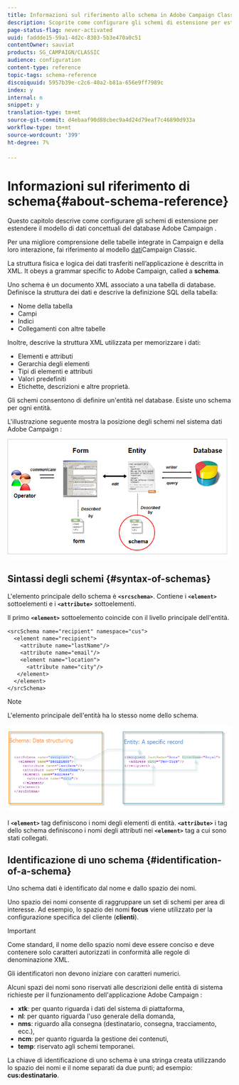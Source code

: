 ```yaml
---
title: Informazioni sul riferimento allo schema in Adobe Campaign Classic
description: Scoprite come configurare gli schemi di estensione per estendere il modello di dati concettuali del database Adobe Campaign Classic.
page-status-flag: never-activated
uuid: faddde15-59a1-4d2c-8303-5b3e470a0c51
contentOwner: sauviat
products: SG_CAMPAIGN/CLASSIC
audience: configuration
content-type: reference
topic-tags: schema-reference
discoiquuid: 5957b39e-c2c6-40a2-b81a-656e9ff7989c
index: y
internal: n
snippet: y
translation-type: tm+mt
source-git-commit: d4ebaaf90d88cbec9a4d24d79eaf7c46890d933a
workflow-type: tm+mt
source-wordcount: '399'
ht-degree: 7%

---
```



# Informazioni sul riferimento di schema{#about-schema-reference}

Questo capitolo descrive come configurare gli schemi di estensione per estendere il modello di dati concettuali del database Adobe Campaign .

Per una migliore comprensione delle tabelle integrate in Campaign e della loro interazione, fai riferimento al modello [dati](https://helpx.adobe.com/it/campaign/kb/acc-datamodel.html)Campaign Classic.

La struttura fisica e logica dei dati trasferiti nell’applicazione è descritta in XML. It obeys a grammar specific to Adobe Campaign, called a **schema**.

Uno schema è un documento XML associato a una tabella di database. Definisce la struttura dei dati e descrive la definizione SQL della tabella:

* Nome della tabella
* Campi
* Indici
* Collegamenti con altre tabelle

Inoltre, descrive la struttura XML utilizzata per memorizzare i dati:

* Elementi e attributi
* Gerarchia degli elementi
* Tipi di elementi e attributi
* Valori predefiniti
* Etichette, descrizioni e altre proprietà.

Gli schemi consentono di definire un&#39;entità nel database. Esiste uno schema per ogni entità.

L&#39;illustrazione seguente mostra la posizione degli schemi nel sistema dati Adobe Campaign :

![](assets/reference_schema_intro.png)

## Sintassi degli schemi {#syntax-of-schemas}

L&#39;elemento principale dello schema è **`<srcschema>`**. Contiene i **`<element>`** sottoelementi e i **`<attribute>`** sottoelementi.

Il primo **`<element>`** sottoelemento coincide con il livello principale dell&#39;entità.

```
<srcSchema name="recipient" namespace="cus">
  <element name="recipient">  
    <attribute name="lastName"/>
    <attribute name="email"/>
    <element name="location">
      <attribute name="city"/>
   </element>
  </element>
</srcSchema>
```

>[!NOTE]
>
>L&#39;elemento principale dell&#39;entità ha lo stesso nome dello schema.

![](assets/s_ncs_configuration_schema_and_entity.png)

I **`<element>`** tag definiscono i nomi degli elementi di entità. **`<attribute>`** i tag dello schema definiscono i nomi degli attributi nei **`<element>`** tag a cui sono stati collegati.

## Identificazione di uno schema {#identification-of-a-schema}

Uno schema dati è identificato dal nome e dallo spazio dei nomi.

Uno spazio dei nomi consente di raggruppare un set di schemi per area di interesse. Ad esempio, lo spazio dei nomi **focus** viene utilizzato per la configurazione specifica del cliente (**clienti**).

>[!IMPORTANT]
>
>Come standard, il nome dello spazio nomi deve essere conciso e deve contenere solo caratteri autorizzati in conformità alle regole di denominazione XML.
>
>Gli identificatori non devono iniziare con caratteri numerici.

Alcuni spazi dei nomi sono riservati alle descrizioni delle entità di sistema richieste per il funzionamento dell&#39;applicazione Adobe Campaign :

* **xtk**: per quanto riguarda i dati del sistema di piattaforma,
* **nl**: per quanto riguarda l&#39;uso generale della domanda,
* **nms**: riguardo alla consegna (destinatario, consegna, tracciamento, ecc.),
* **ncm**: per quanto riguarda la gestione dei contenuti,
* **temp**: riservato agli schemi temporanei.

La chiave di identificazione di uno schema è una stringa creata utilizzando lo spazio dei nomi e il nome separati da due punti; ad esempio: **cus:destinatario**.

